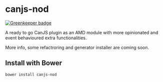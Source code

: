 canjs-nod
=========

[![Greenkeeper badge](https://badges.greenkeeper.io/NOD-studios/canjs-nod.svg)](https://greenkeeper.io/)

A ready to go CanJS plugin as an AMD module with more opinionated and event behavioured extra functionalities.
 
More info, some refactroring and generator installer are coming soon.

## Install with Bower
```bash
bower install canjs-nod
```

